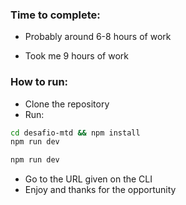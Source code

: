 ### Time to complete:

- Probably around 6-8 hours of work

- Took me 9 hours of work

### How to run:

- Clone the repository
- Run:

```bash
cd desafio-mtd && npm install
npm run dev
```

```bash
npm run dev
```

- Go to the URL given on the CLI
- Enjoy and thanks for the opportunity
